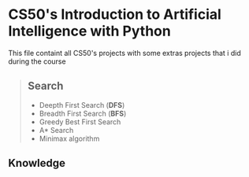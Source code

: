 # CS50's Introduction to Artificial Intelligence with Python

<p>This file containt all CS50's projects with some extras projects that i did during the course </p>


> ## Search
> - Deepth First Search (**DFS**)
> - Breadth First Search (**BFS**)
> - Greedy Best First Search
> - A* Search
> - Minimax algorithm
## Knowledge
